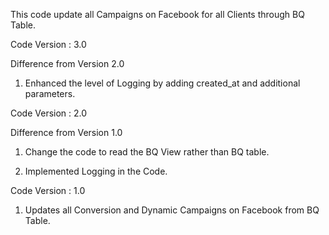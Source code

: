 This code update all Campaigns on Facebook for all Clients through BQ Table.

Code Version : 3.0

Difference from Version 2.0

1. Enhanced the level of Logging by adding created_at and additional parameters.


Code Version : 2.0

Difference from Version 1.0

1. Change the code to read the BQ View rather than BQ table.

2. Implemented Logging in the Code.



Code Version : 1.0

1. Updates all Conversion and Dynamic Campaigns on Facebook from BQ Table.